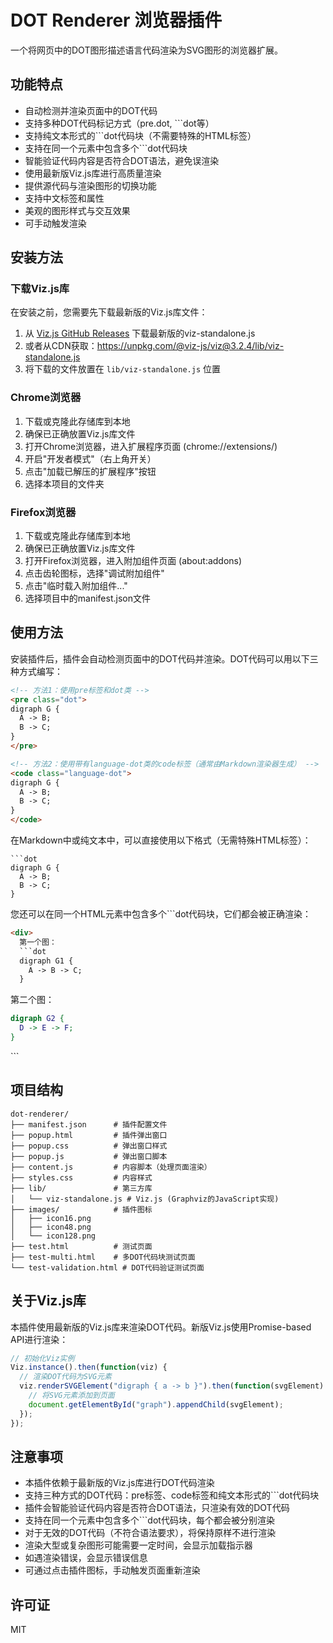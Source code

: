 # DOT Renderer 浏览器插件

一个将网页中的DOT图形描述语言代码渲染为SVG图形的浏览器扩展。

## 功能特点

- 自动检测并渲染页面中的DOT代码
- 支持多种DOT代码标记方式（pre.dot, ```dot等）
- 支持纯文本形式的```dot代码块（不需要特殊的HTML标签）
- 支持在同一个元素中包含多个```dot代码块
- 智能验证代码内容是否符合DOT语法，避免误渲染
- 使用最新版Viz.js库进行高质量渲染
- 提供源代码与渲染图形的切换功能
- 支持中文标签和属性
- 美观的图形样式与交互效果
- 可手动触发渲染

## 安装方法

### 下载Viz.js库

在安装之前，您需要先下载最新版的Viz.js库文件：

1. 从 [Viz.js GitHub Releases](https://github.com/mdaines/viz.js/releases) 下载最新版的viz-standalone.js
2. 或者从CDN获取：https://unpkg.com/@viz-js/viz@3.2.4/lib/viz-standalone.js
3. 将下载的文件放置在 `lib/viz-standalone.js` 位置

### Chrome浏览器

1. 下载或克隆此存储库到本地
2. 确保已正确放置Viz.js库文件
3. 打开Chrome浏览器，进入扩展程序页面 (chrome://extensions/)
4. 开启"开发者模式"（右上角开关）
5. 点击"加载已解压的扩展程序"按钮
6. 选择本项目的文件夹

### Firefox浏览器

1. 下载或克隆此存储库到本地
2. 确保已正确放置Viz.js库文件
3. 打开Firefox浏览器，进入附加组件页面 (about:addons)
4. 点击齿轮图标，选择"调试附加组件"
5. 点击"临时载入附加组件..."
6. 选择项目中的manifest.json文件

## 使用方法

安装插件后，插件会自动检测页面中的DOT代码并渲染。DOT代码可以用以下三种方式编写：

```html
<!-- 方法1：使用pre标签和dot类 -->
<pre class="dot">
digraph G {
  A -> B;
  B -> C;
}
</pre>

<!-- 方法2：使用带有language-dot类的code标签（通常由Markdown渲染器生成） -->
<code class="language-dot">
digraph G {
  A -> B;
  B -> C;
}
</code>
```

在Markdown中或纯文本中，可以直接使用以下格式（无需特殊HTML标签）：

```
```dot
digraph G {
  A -> B;
  B -> C;
}
```

您还可以在同一个HTML元素中包含多个```dot代码块，它们都会被正确渲染：

```html
<div>
  第一个图：
  ```dot
  digraph G1 {
    A -> B -> C;
  }
  ```
  
  第二个图：
  ```dot
  digraph G2 {
    D -> E -> F;
  }
  ```
</div>
```

## 项目结构

```
dot-renderer/
├── manifest.json      # 插件配置文件
├── popup.html         # 插件弹出窗口
├── popup.css          # 弹出窗口样式
├── popup.js           # 弹出窗口脚本
├── content.js         # 内容脚本（处理页面渲染）
├── styles.css         # 内容样式
├── lib/               # 第三方库
│   └── viz-standalone.js # Viz.js (Graphviz的JavaScript实现)
├── images/            # 插件图标
│   ├── icon16.png
│   ├── icon48.png
│   └── icon128.png
├── test.html          # 测试页面
├── test-multi.html    # 多DOT代码块测试页面
└── test-validation.html # DOT代码验证测试页面
```

## 关于Viz.js库

本插件使用最新版的Viz.js库来渲染DOT代码。新版Viz.js使用Promise-based API进行渲染：

```javascript
// 初始化Viz实例
Viz.instance().then(function(viz) {
  // 渲染DOT代码为SVG元素
  viz.renderSVGElement("digraph { a -> b }").then(function(svgElement) {
    // 将SVG元素添加到页面
    document.getElementById("graph").appendChild(svgElement);
  });
});
```

## 注意事项

- 本插件依赖于最新版的Viz.js库进行DOT代码渲染
- 支持三种方式的DOT代码：pre标签、code标签和纯文本形式的```dot代码块
- 插件会智能验证代码内容是否符合DOT语法，只渲染有效的DOT代码
- 支持在同一个元素中包含多个```dot代码块，每个都会被分别渲染
- 对于无效的DOT代码（不符合语法要求），将保持原样不进行渲染
- 渲染大型或复杂图形可能需要一定时间，会显示加载指示器
- 如遇渲染错误，会显示错误信息
- 可通过点击插件图标，手动触发页面重新渲染

## 许可证

MIT 